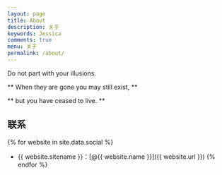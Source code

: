 ```yaml
---
layout: page
title: About
description: 关于
keywords: Jessica
comments: true
menu: 关于
permalink: /about/
---
```


Do not part with your illusions. 

** When they are gone you may still exist, **

** but you have ceased to live. **

## 联系

{% for website in site.data.social %}
* {{ website.sitename }}：[@{{ website.name }}]({{ website.url }})
{% endfor %}